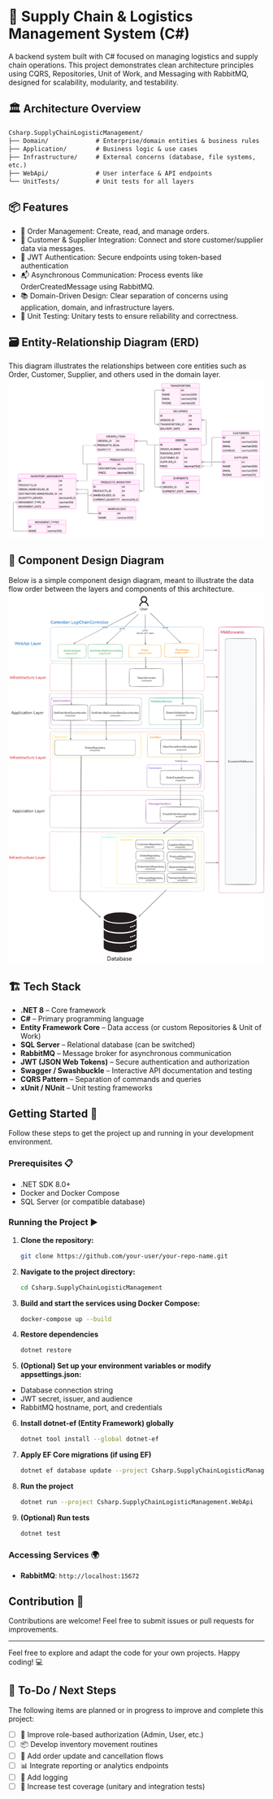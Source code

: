 # 🚚 Supply Chain & Logistics Management System (C#)

A backend system built with C# focused on managing logistics and supply chain operations. This project demonstrates clean architecture principles using CQRS, Repositories, Unit of Work, and Messaging with RabbitMQ, designed for scalability, modularity, and testability.

## 🏛️ Architecture Overview

```
Csharp.SupplyChainLogisticManagement/
├── Domain/             # Enterprise/domain entities & business rules
├── Application/        # Business logic & use cases
├── Infrastructure/     # External concerns (database, file systems, etc.)
├── WebApi/             # User interface & API endpoints
└── UnitTests/          # Unit tests for all layers
```

## 📦 Features

- 📄 Order Management: Create, read, and manage orders.
- 👤 Customer & Supplier Integration: Connect and store customer/supplier data via messages.
- 🔐 JWT Authentication: Secure endpoints using token-based authentication
- 📬 Asynchronous Communication: Process events like OrderCreatedMessage using RabbitMQ.
- 📚 Domain-Driven Design: Clear separation of concerns using application, domain, and infrastructure layers.
- 🧪 Unit Testing: Unitary tests to ensure reliability and correctness.

## 🗃️ Entity-Relationship Diagram (ERD)
This diagram illustrates the relationships between core entities such as Order, Customer, Supplier, and others used in the domain layer.
![ER Diagram](./docs/er-diagram.png)

## 🧩 Component Design Diagram
Below is a simple component design diagram, meant to illustrate the data flow order between the layers and components of this architecture.
![Component Diagram](./docs/simple-component-design.png)

## 🏗️ Tech Stack

- **.NET 8** – Core framework
- **C#** – Primary programming language
- **Entity Framework Core** – Data access (or custom Repositories & Unit of Work)
- **SQL Server** – Relational database (can be switched)
- **RabbitMQ** – Message broker for asynchronous communication
- **JWT (JSON Web Tokens)** – Secure authentication and authorization
- **Swagger / Swashbuckle** – Interactive API documentation and testing
- **CQRS Pattern** – Separation of commands and queries
- **xUnit / NUnit** – Unit testing frameworks

## Getting Started 🚀
Follow these steps to get the project up and running in your development environment.

### Prerequisites 📋
- .NET SDK 8.0+
- Docker and Docker Compose
- SQL Server (or compatible database)

### Running the Project ▶️
1. **Clone the repository:**
   ```bash
   git clone https://github.com/your-user/your-repo-name.git
2. **Navigate to the project directory:**
   ```bash
   cd Csharp.SupplyChainLogisticManagement
3. **Build and start the services using Docker Compose:**
   ```bash
   docker-compose up --build
4. **Restore dependencies**
   ```bash
   dotnet restore
5. **(Optional) Set up your environment variables or modify appsettings.json:**
- Database connection string
- JWT secret, issuer, and audience
- RabbitMQ hostname, port, and credentials
6. **Install dotnet-ef (Entity Framework) globally**
   ```bash
   dotnet tool install --global dotnet-ef
7. **Apply EF Core migrations (if using EF)**
   ```bash
   dotnet ef database update --project Csharp.SupplyChainLogisticManagement.Infrastructure --startup-project Csharp.SupplyChainLogisticManagement.WebApi  
8. **Run the project**
   ```bash
   dotnet run --project Csharp.SupplyChainLogisticManagement.WebApi
9. **(Optional) Run tests**
   ```bash
   dotnet test

### Accessing Services 🌍
- **RabbitMQ**: `http://localhost:15672`

## Contribution 🤝

Contributions are welcome! Feel free to submit issues or pull requests for improvements.

---

Feel free to explore and adapt the code for your own projects. Happy coding! 💻

## 📝 To-Do / Next Steps
The following items are planned or in progress to improve and complete this project:
 - [ ] 🔐 Improve role-based authorization (Admin, User, etc.)
 - [ ] 📦 Develop inventory movement routines
 - [ ] 🔄 Add order update and cancellation flows
 - [ ] 📊 Integrate reporting or analytics endpoints
 - [ ] 🧾 Add logging
 - [ ] 🧪 Increase test coverage (unitary and integration tests)
